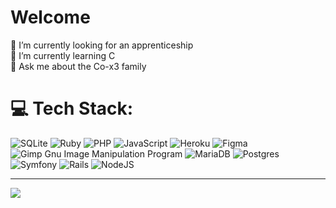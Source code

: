 # Welcome

🔭 I’m currently looking for an apprenticeship<br>
🌱 I’m currently learning C<br>
💬 Ask me about the Co-x3 family<br>

# 💻 Tech Stack:
![SQLite](https://img.shields.io/badge/sqlite-%2307405e.svg?style=plastic&logo=sqlite&logoColor=white) ![Ruby](https://img.shields.io/badge/ruby-%23CC342D.svg?style=plastic&logo=ruby&logoColor=white) ![PHP](https://img.shields.io/badge/php-%23777BB4.svg?style=plastic&logo=php&logoColor=white) ![JavaScript](https://img.shields.io/badge/javascript-%23323330.svg?style=plastic&logo=javascript&logoColor=%23F7DF1E) ![Heroku](https://img.shields.io/badge/heroku-%23430098.svg?style=plastic&logo=heroku&logoColor=white) 	![Figma](https://img.shields.io/badge/figma-%23F24E1E.svg?style=plastic&logo=figma&logoColor=white) ![Gimp Gnu Image Manipulation Program](https://img.shields.io/badge/Gimp-657D8B?style=plastic&logo=gimp&logoColor=FFFFFF) ![MariaDB](https://img.shields.io/badge/MariaDB-003545?style=plastic&logo=mariadb&logoColor=white) ![Postgres](https://img.shields.io/badge/postgres-%23316192.svg?style=plastic&logo=postgresql&logoColor=white) ![Symfony](https://img.shields.io/badge/symfony-%23000000.svg?style=plastic&logo=symfony&logoColor=white) ![Rails](https://img.shields.io/badge/rails-%23CC0000.svg?style=plastic&logo=ruby-on-rails&logoColor=white) ![NodeJS](https://img.shields.io/badge/node.js-6DA55F?style=plastic&logo=node.js&logoColor=white)

---
[![](https://visitcount.itsvg.in/api?id=starkoreba&icon=0&color=0)](https://visitcount.itsvg.in)

<!-- Proudly created with GPRM ( https://gprm.itsvg.in ) -->
